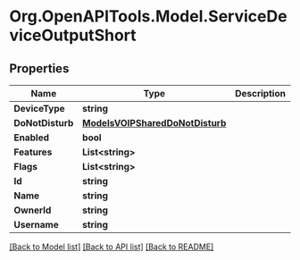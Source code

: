 # Org.OpenAPITools.Model.ServiceDeviceOutputShort

## Properties

Name | Type | Description | Notes
------------ | ------------- | ------------- | -------------
**DeviceType** | **string** |  | [optional] 
**DoNotDisturb** | [**ModelsVOIPSharedDoNotDisturb**](ModelsVOIPSharedDoNotDisturb.md) |  | [optional] 
**Enabled** | **bool** |  | [optional] 
**Features** | **List&lt;string&gt;** |  | [optional] 
**Flags** | **List&lt;string&gt;** |  | [optional] 
**Id** | **string** |  | [optional] 
**Name** | **string** |  | [optional] 
**OwnerId** | **string** |  | [optional] 
**Username** | **string** |  | [optional] 

[[Back to Model list]](../README.md#documentation-for-models) [[Back to API list]](../README.md#documentation-for-api-endpoints) [[Back to README]](../README.md)

